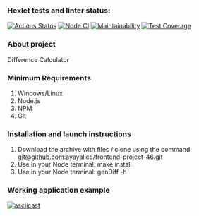 ### Hexlet tests and linter status:
[![Actions Status](https://github.com/ayayalice/frontend-project-46/workflows/hexlet-check/badge.svg)](https://github.com/ayayalice/frontend-project-46/actions)
[![Node CI](https://github.com/ayayalice/frontend-project-46/actions/workflows/nodejs.yml/badge.svg)](https://github.com/ayayalice/frontend-project-46/actions/workflows/nodejs.yml)
[![Maintainability](https://api.codeclimate.com/v1/badges/884f1efb604de569c125/maintainability)](https://codeclimate.com/github/ayayalice/frontend-project-46/maintainability)
[![Test Coverage](https://api.codeclimate.com/v1/badges/884f1efb604de569c125/test_coverage)](https://codeclimate.com/github/ayayalice/frontend-project-46/test_coverage)

### About project
Difference Calculator
### Minimum Requirements
1. Windows/Linux
2. Node.js
3. NPM
4. Git
### Installation and launch instructions
1. Download the archive with files / clone using the command: git@github.com:ayayalice/frontend-project-46.git
2. Use in your Node terminal: make install
3. Use in your Node terminal: genDiff -h
### Working application example
[![asciicast](https://asciinema.org/a/552020.svg)](https://asciinema.org/a/552020)
